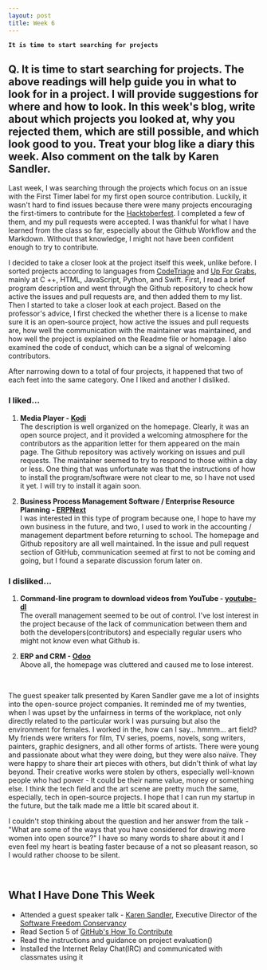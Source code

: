 ```yaml
---
layout: post
title: Week 6
---
```


**`It is time to start searching for projects`**

## Q. It is time to start searching for projects. The above readings will help guide you in what to look for in a project. I will provide suggestions for where and how to look. In this week's blog, write about which projects you looked at, why you rejected them, which are still possible, and which look good to you. Treat your blog like a diary this week. Also comment on the talk by Karen Sandler.

Last week, I was searching through the projects which focus on an issue with the First Timer label for my first open source contribution. Luckily, it wasn't hard to find issues because there were many projects encouraging the first-timers to contribute for the [Hacktoberfest](https://hacktoberfest.digitalocean.com/). I completed a few of them, and my pull requests were accepted. I was thankful for what I have learned from the class so far, especially about the Github Workflow and the Markdown. Without that knowledge, I might not have been confident enough to try to contribute.

I decided to take a closer look at the project itself this week, unlike before. I sorted projects according to languages from [CodeTriage](https://www.codetriage.com/) and [Up For Grabs](https://up-for-grabs.net/#/), mainly at C ++, HTML, JavaScript, Python, and Swift. First, I read a brief program description and went through the Github repository to check how active the issues and pull requests are, and then added them to my list. Then I started to take a closer look at each project. Based on the professor's advice, I first checked the whether there is a license to make sure it is an open-source project, how active the issues and pull requests are, how well the communication with the maintainer was maintained, and how well the project is explained on the Readme file or homepage.  I also examined the code of conduct, which can be a signal of welcoming contributors.

After narrowing down to a total of four projects, it happened that two of each feet into the same category. One I liked and another I disliked.


### I liked...
1. **Media Player - [Kodi](https://kodi.tv/)**  
The description is well organized on the homepage. Clearly, it was an open source project, and it provided a welcoming atmosphere for the contributors as the apparition letter for them appeared on the main page. The Github repository was actively working on issues and pull requests. The maintainer seemed to try to respond to those within a day or less. One thing that was unfortunate was that the instructions of how to install the program/software were not clear to me, so I have not used it yet. I will try to install it again soon.  
  
  
2. **Business Process Management Software / Enterprise Resource Planning - [ERPNext](https://erpnext.com/)**  
I was interested in this type of program because one, I hope to have my own business in the future, and two, I used to work in the accounting / management department before returning to school. The homepage and Github repository are all well maintained. In the issue and pull request section of GitHub, communication seemed at first to not be coming and going, but I found a separate discussion forum later on.  
  
  
  
### I disliked...  
1. **Command-line program to download videos from YouTube - [youtube-dl](https://ytdl-org.github.io/youtube-dl/index.html)**  
The overall management seemed to be out of control. I've lost interest in the project because of the lack of communication between them and both the developers(contributors) and especially regular users who might not know even what Github is.
  
  
2. **ERP and CRM - [Odoo](https://www.odoo.com/)**  
Above all, the homepage was cluttered and caused me to lose interest.  

&nbsp;
&nbsp;

The guest speaker talk presented by Karen Sandler gave me a lot of insights into the open-source project companies. It reminded me of my twenties, when I was upset by the unfairness in terms of the workplace, not only directly related to the particular work I was pursuing but also the environment for females. I worked in the, how can I say… hmmm… art field? My friends were writers for film, TV series, poems, novels, song writers, painters, graphic designers, and all other forms of artists. There were young and passionate about what they were doing, but they were also naïve. They were happy to share their art pieces with others, but didn't think of what lay beyond. Their creative works were stolen by others, especially well-known people who had power - It could be their name value, money or something else. I think the tech field and the art scene are pretty much the same, especially, tech in open-source projects. I hope that I can run my startup in the future, but the talk made me a little bit scared about it. 
  
I couldn't stop thinking about the question and her answer from the talk - "What are some of the ways that you have considered for drawing more women into open source?" I have so many words to share about it and I even feel my heart is beating faster because of a not so pleasant reason, so I would rather choose to be silent.  
 
&nbsp;
&nbsp;
&nbsp;

## What I Have Done This Week
- Attended a guest speaker talk - [Karen Sandler](https://en.wikipedia.org/wiki/Karen_Sandler), Executive Director of the [Software Freedom Conservancy](https://sfconservancy.org/)  
- Read Section 5 of [GitHub's How To Contribute]()  
- Read the instructions and guidance on project evaluation()  
- Installed the Internet Relay Chat(IRC) and communicated with classmates using it  
